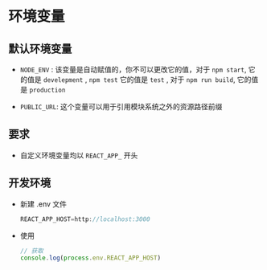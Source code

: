 # 环境变量

## 默认环境变量

*   `NODE_ENV` : 该变量是自动赋值的，你不可以更改它的值，对于 `npm start`, 它的值是 `develepment` , `npm test` 它的值是 `test` , 对于 `npm run build`, 它的值是 `production`

*   `PUBLIC_URL`: 这个变量可以用于引用模块系统之外的资源路径前缀

## 要求

*   自定义环境变量均以 `REACT_APP_` 开头

## 开发环境

*   新建 .env 文件

    ```javascript
    REACT_APP_HOST=http://localhost:3000
    ```

*   使用

    ```javascript
    // 获取
    console.log(process.env.REACT_APP_HOST)
    ```
